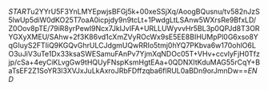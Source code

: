 $START$u2YYrU5F3YnLMYEpwjsBFGj5k+00xeSSjXq/AoogBQusnu/tv582nJzS5lwUp5diW0dKO25T7oaA0icpjdy9n9tcLt+1PwdgLtLSAnw5WXrsRe9BfxLD/Z0Oov8pTE/79iR8yrPewI9Ncx7JklJvIFA+URLLUWyvvHr5BL3p0QPJd8T3ORYGXyXMEU/SAhw+2f3K86vd1cXmZVyROcWx9sE5EE8BIHUMpPl0G6xso8YqGIuyS2FTIiQ9KGQvGhrULCJdgmUQwRRIo5tmj0hYQ7PKbva6w170ohlO6LO3uJiV3uTe1Dx33ksaSWESamuFAnPv7YjmXqNDOc05T+VHv+ccvlyFjH0Tfzjp/cSa+4eyCiKLvgGw9tHQUyFNspKsmHgtEAa+0QDNXItKduMAG55rCqY+BaTsEF2Z1SoYR3l3XVJxJuLkAxroJRbFDffzqba6flRUL0aBDn9orJmnDw==$END$